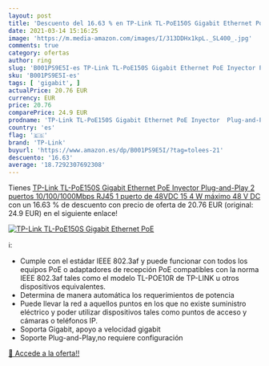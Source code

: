 ```yaml
---
layout: post
title: 'Descuento del 16.63 % en TP-Link TL-PoE150S Gigabit Ethernet PoE '
date: 2021-03-14 15:16:25
image: 'https://m.media-amazon.com/images/I/313DDHx1kpL._SL400_.jpg'
comments: true
category: ofertas
author: ring
slug: 'B001PS9E5I-es TP-Link TL-PoE150S Gigabit Ethernet PoE Inyector Plug-and-...'
sku: 'B001PS9E5I-es'
tags: [ 'gigabit', ]
actualPrice: 20.76 EUR
currency: EUR
price: 20.76
comparePrice: 24.9 EUR
prodname: 'TP-Link TL-PoE150S Gigabit Ethernet PoE Inyector  Plug-and-Play  2 puertos 10/100/1000Mbps RJ45  1 puerto de 48VDC  15 4 W  máximo 48 V DC '
country: 'es'
flag: '🇪🇸'
brand: 'TP-Link'
buyurl: 'https://www.amazon.es/dp/B001PS9E5I/?tag=tolees-21'
descuento: '16.63'
average: '18.7292307692308'
---
```


Tienes [TP-Link TL-PoE150S Gigabit Ethernet PoE Inyector  Plug-and-Play  2 puertos 10/100/1000Mbps RJ45  1 puerto de 48VDC  15 4 W  máximo 48 V DC ](https://www.amazon.es/dp/B001PS9E5I/?tag=tolees-21) con un 16.63 % de descuento con precio de oferta de 20.76 EUR (original: 24.9 EUR) en el siguiente enlace!

[![TP-Link TL-PoE150S Gigabit Ethernet PoE ](https://m.media-amazon.com/images/I/313DDHx1kpL._SL400_.jpg)](https://www.amazon.es/dp/B001PS9E5I/?tag=tolees-21)

ℹ️:

- Cumple con el estádar IEEE 802.3af y puede funcionar con todos los equipos PoE o adaptadores de recepción PoE compatibles con la norma IEEE 802.3af tales como el modelo TL-POE10R de TP-LINK u otros dispositivos equivalentes.
- Determina de manera automática los requerimientos de potencia
- Puede llevar la red a aquellos puntos en los que no existe suministro eléctrico y poder utilizar dispositivos tales como puntos de acceso y cámaras o teléfonos IP.
- Soporta Gigabit, apoyo a velocidad gigabit
- Soporte Plug-and-Play,no requiere configuración

[🛒 Accede a la oferta!!](https://www.amazon.es/dp/B001PS9E5I/?tag=tolees-21)
